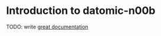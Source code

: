 # Introduction to datomic-n00b

TODO: write [great documentation](http://jacobian.org/writing/what-to-write/)

